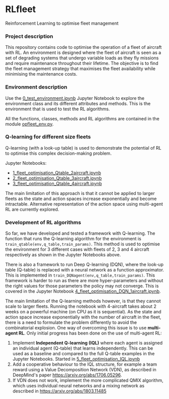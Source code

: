 # RLfleet
Reinforcement Learning to optimise fleet management

### Project description
This repository contains code to optimise the operation of a fleet of aircraft with RL.
An environment is designed where the fleet of aircraft is seen as a set of degrading systems that undergo variable loads as they fly missions and require maintenance throughout their lifetime. The objective is to find the fleet management strategy that maximises the fleet availability while minimising the maintenance costs.

### Environment description
Use the [0_test_environment.ipynb](./0_test_environment.ipynb) Jupyter Notebook to explore the environment class and its different attributes and methods. This is the environment that is used to test the RL algorithms. 

All the functions, classes, methods and RL algorithms are contained in the module [opfleet_env.py](./opfleet_env.py).

### Q-learning for different size fleets
Q-learning (with a look-up table) is used to demonstrate the potential of RL to optimise this complex decision-making problem.

Jupyter Notebooks:
- [1_fleet_optimisation_Qtable_2aircraft.ipynb](./1_fleet_optimisation_Qtable_2aircraft.ipynb)
- [2_fleet_optimisation_Qtable_3aircraft.ipynb](./2_fleet_optimisation_Qtable_3aircraft.ipynb)
- [3_fleet_optimisation_Qtable_4aircraft.ipynb](./3_fleet_optimisation_Qtable_4aircraft.ipynb)

The main limitation of this approach is that it cannot be applied to larger fleets as the state and action spaces increase exponentially and become intractable. Alternative representation of the action space using multi-agent RL are currently explored.

### Development of RL algorithms

So far, we have developed and tested a framework with Q-learning. The function that runs the Q-learning algorithm for the environment is `train_qtable(env,q_table,train_params)`. This method is used to optimise the environment for 3 different cases with fleets of 2, 3 and 4 aircraft respectively as shown in the Jupyter Notebooks above.

There is also a framework to run Deep Q-learning (DQN), where the look-up table (Q-table) is replaced with a neural network as a function approximator. This is implemented in `train_DQNagent(env,q_table,train_params)`. This framework is harder to run as there are more hyper-parameters and without the right values for those parameters the policy may not converge. This is covered in the Jupyter Notebook [4_fleet_optimisation_DQN_1aircraft.ipynb](./4_fleet_optimisation_DQN_1aircraft.ipynb]).

The main limitation of the Q-learning methods however, is that they cannot scale to larger fleets. Running the notebook with 4-aircraft takes about 2 weeks on a powerful machine (on CPU as it is sequential). As the state and action space increase exponentially with the number of aircraft in the fleet, there is a need to formulate the problem differently to avoid the combinatorial explosion. One way of overcoming this issue is to use **multi-agent RL**. Only initial progress has been done on the use of multi-agent RL:
1. Implement **Independent Q-learning (IQL)** where each agent is assigned an individual agent (Q-table) that learns independently. This can be used as a baseline and compared to the full Q-table examples in the Jupyter Notebooks. Started in [5_fleet_optimisation_IQL.ipynb](./5_fleet_optimisation_IQL.ipynb])
2. Add a cooperative behaviour to the IQL structure, for example a team reward using a Value Decomposition Network (VDN), as described in DeepMind's paper https://arxiv.org/abs/1706.05296.
3. If VDN does not work, implement the more complicated QMIX algorithm, which uses individual neural networks and a mixing network as described in https://arxiv.org/abs/1803.11485
